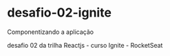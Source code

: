 # desafio-02-ignite

Componentizando a aplicação

desafio 02 da trilha Reactjs - curso Ignite - RocketSeat
